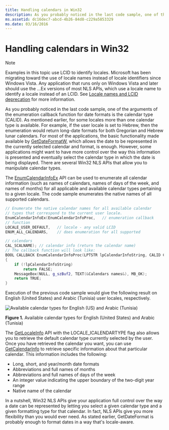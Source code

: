 ```yaml
---
title: Handling calendars in Win32
description: As you probably noticed in the last code sample, one of the arguments of the enumeration callback function for date formats is the calendar type (CALID).
ms.assetid: dc16dec7-abcd-4b26-84d8-c229a5853329
ms.date: 03/16/2016
---
```

# Handling calendars in Win32

> [!NOTE]
> Examples in this topic use LCID to identify locales.
> Microsoft has been migrating toward the use of locale names instead of locale identifiers since Windows Vista.
> Any application that runs only on Windows Vista and later should use the ...Ex versions of most NLS APIs,
> which use a locale name to identify a locale instead of an LCID.
> See [Locale names and LCID deprecation](locale-names.md) for more information.

As you probably noticed in the last code sample, one of the arguments of the enumeration callback function for date formats is the calendar type (CALID).
As mentioned earlier, for some locales more than one calendar type is available.
For example, if the user locale is set to Hebrew, then the enumeration would return long-date formats for both Gregorian and Hebrew lunar calendars.
For most of the applications, the basic functionality made available by [GetDateFormatW](/windows/win32/api/datetimeapi/nf-datetimeapi-getdateformatw), which allows the date to be represented in the currently selected calendar and format, is enough.
However, some applications might want to have more control over the way this information is presented and eventually select the calendar type in which the date is being displayed.
There are several Win32 NLS APIs that allow you to manipulate calendar types.

The [EnumCalendarInfoEx](/windows/win32/api/winnls/nf-winnls-enumcalendarinfoexw) API can be used to enumerate all calendar information (such as names of calendars, names of days of the week, and names of months) for all applicable and available calendar types pertaining to a given locale.
The code sample enumerates the native names of all supported calendars.

```cpp
// Enumerate the native calendar names for all available calendar
// types that correspond to the current user locale.
EnumCalendarInfoEx(EnumCalendarInfoProc,   // enumeration callback
// function
LOCALE_USER_DEFAULT,   // locale - any valid LCID
ENUM_ALL_CALENDARS,    // does enumeration for all supported

// calendars
CAL_SCALNAME); // calendar info (return the calendar name)
// The callback function will look like:
BOOL CALLBACK EnumCalendarInfoProc(LPTSTR lpCalendarInfoString, CALID Calendar)
{
    if (!lpCalendarInfoString)
        return FALSE;
    MessageBox(NULL, g_szBuf2, TEXT(&Calendars names&), MB_OK);
    return TRUE;
}
```

Execution of the previous code sample would give the following result on English (United States) and Arabic (Tunisia) user locales, respectively.

![Available calendar types for English (US) and Arabic (Tunisia)](./images/Calendar_Types.jpg "Available calendar types for English (US) and Arabic (Tunisia)") 

**Figure 1.** Available calendar types for English (United States) and Arabic (Tunisia)

The [GetLocaleInfo](/windows/win32/api/winnls/nf-winnls-getlocaleinfow) API with the LOCALE\_ICALENDARTYPE flag also allows you to retrieve the default calendar type currently selected by the user.
Once you have retrieved the calendar you want, you can use [GetCalendarInfo](/windows/win32/api/winnls/nf-winnls-getcalendarinfow) to retrieve specific information about that particular calendar.
This information includes the following:

- Long, short, and year/month date formats
- Abbreviations and full names of months
- Abbreviations and full names of days of the week
- An integer value indicating the upper boundary of the two-digit year range
- Native name of the calendar

In a nutshell, Win32 NLS APIs give your application full control over the way a date can be represented by letting you select a given calendar type and a given formatting type for that calendar.
In fact, NLS APIs give you more flexibility than you would ever need.
As stated earlier, GetDateFormat is probably enough to format dates in a way that's locale-aware.
